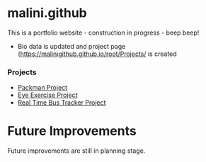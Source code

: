 # malini.github
This is a portfolio website - construction in progress - beep beep!
- Bio data is updated and project page (https://malinigithub.github.io/root/Projects/ is created


### Projects
<ul>
<li> <a href="https://malinigithub.github.io/PackmenModule7/"> Packman Project</a> </li> 
<li> <a href="https://malinigithub.github.io/eyeExerciseModule8/"> Eye Exercise Project</a></li>
<li> <a href="https://malinigithub.github.io/realTimeBusTrackerModule9/"> Real Time Bus Tracker Project</a></li>
</ul>

# Future Improvements
Future improvements are still in planning stage. 
